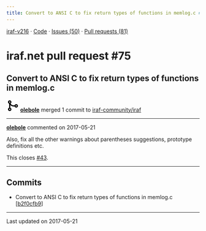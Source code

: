 ```yaml
---
title: Convert to ANSI C to fix return types of functions in memlog.c #75
---
```


[iraf-v216](/iraf-v216) · [Code](https://github.com/iraf-community/iraf/tree/iraf-v216) · [Issues (50)](/iraf-v216/issues) · [Pull requests (81)](/iraf-v216/issues/pulls)

# iraf.net pull request #75
## Convert to ANSI C to fix return types of functions in memlog.c
![merge](git-merge.svg) **[olebole](https://github.com/olebole)** merged 1 commit to [iraf-community/iraf](https://github.com/iraf-community/iraf/)

- - - -

**[olebole](https://github.com/olebole)** commented on 2017-05-21

Also, fix all the other warnings about parentheses suggestions, prototype definitions etc.  
  
This closes [#43](https://iraf-community.github.io/iraf-v216/issues/43).
- - - -

## Commits

* Convert to ANSI C to fix return types of functions in memlog.c [[b2f0cfb9](https://github.com/iraf-community/iraf/commit/b2f0cfb9104ba6f306ebcf64b8ee5b6a56ceb71f)]

- - - -

Last updated on 2017-05-21
